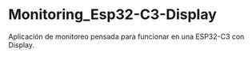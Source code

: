 # Monitoring_Esp32-C3-Display
Aplicación de monitoreo pensada para funcionar en una ESP32-C3 con Display.

